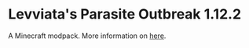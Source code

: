 # Levviata's Parasite Outbreak 1.12.2
A Minecraft modpack. More information on [here](https://modrinth.com/modpack/levviatas-parasite-outbreak).
